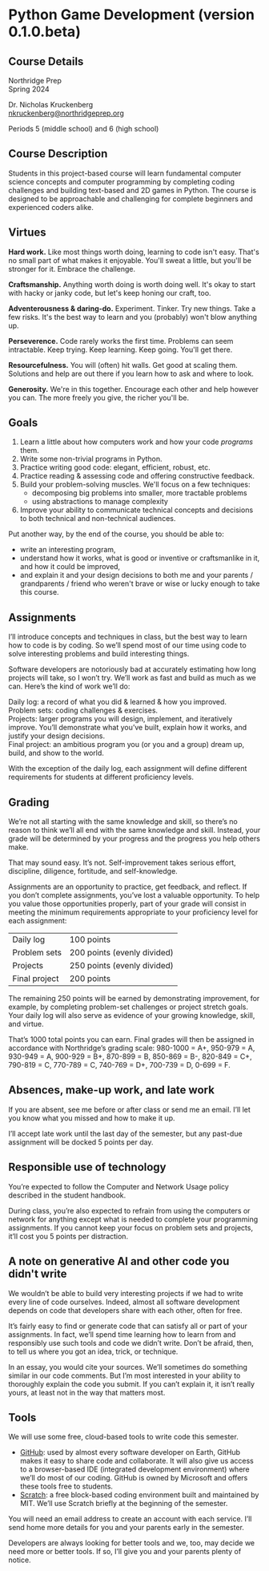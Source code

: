 # Python Game Development (version 0.1.0.beta)

## Course Details

Northridge Prep  
Spring 2024

Dr. Nicholas Kruckenberg  
[nkruckenberg@northridgeprep.org](mailto:nkruckenberg@northridgeprep.org)

Periods 5 (middle school) and 6 (high school)

## Course Description

Students in this project-based course will learn fundamental computer science concepts and computer programming by completing coding challenges and building text-based and 2D games in Python. The course is designed to be approachable and challenging for complete beginners and experienced coders alike.

## Virtues

**Hard work.** Like most things worth doing, learning to code isn't easy. That's no small part of what makes it enjoyable. You'll sweat a little, but you'll be stronger for it. Embrace the challenge.

**Craftsmanship.** Anything worth doing is worth doing well. It's okay to start with hacky or janky code, but let's keep honing our craft, too.

**Adventerousness & daring-do.** Experiment. Tinker. Try new things. Take a few risks. It's the best way to learn and you (probably) won't blow anything up.

**Perseverence.** Code rarely works the first time. Problems can seem intractable. Keep trying. Keep learning. Keep going. You'll get there.

**Resourcefulness.** You will (often) hit walls. Get good at scaling them. Solutions and help are out there if you learn how to ask and where to look.

**Generosity.** We're in this together. Encourage each other and help however you can. The more freely you give, the richer you'll be.

## Goals

1. Learn a little about how computers work and how your code _programs_ them.
2. Write some non-trivial programs in Python.
3. Practice writing good code: elegant, efficient, robust, etc.
4. Practice reading & assessing code and offering constructive feedback.
5. Build your problem-solving muscles. We'll focus on a few techniques:
   - decomposing big problems into smaller, more tractable problems
   - using abstractions to manage complexity
6. Improve your ability to communicate technical concepts and decisions to both technical and non-technical audiences.

Put another way, by the end of the course, you should be able to:

- write an interesting program,
- understand how it works, what is good or inventive or craftsmanlike in it, and how it could be improved,
- and explain it and your design decisions to both me and your parents / grandparents / friend who weren't brave or wise or lucky enough to take this course.

## Assignments

I’ll introduce concepts and techniques in class, but the best way to learn how to code is by coding. So we’ll spend most of our time using code to solve interesting problems and build interesting things.

Software developers are notoriously bad at accurately estimating how long projects will take, so I won’t try. We’ll work as fast and build as much as we can. Here’s the kind of work we’ll do:

Daily log: a record of what you did & learned & how you improved.  
Problem sets: coding challenges & exercises.  
Projects: larger programs you will design, implement, and iteratively improve. You’ll demonstrate what you’ve built, explain how it works, and justify your design decisions.  
Final project: an ambitious program you (or you and a group) dream up, build, and show to the world.

With the exception of the daily log, each assignment will define different requirements for students at different proficiency levels.

## Grading

We’re not all starting with the same knowledge and skill, so there’s no reason to think we’ll all end with the same knowledge and skill. Instead, your grade will be determined by your progress and the progress you help others make.

That may sound easy. It’s not. Self-improvement takes serious effort, discipline, diligence, fortitude, and self-knowledge.

Assignments are an opportunity to practice, get feedback, and reflect. If you don’t complete assignments, you’ve lost a valuable opportunity. To help you value those opportunities properly, part of your grade will consist in meeting the minimum requirements appropriate to your proficiency level for each assignment:

|               |                             |
| ------------- | --------------------------- |
| Daily log     | 100 points                  |
| Problem sets  | 200 points (evenly divided) |
| Projects      | 250 points (evenly divided) |
| Final project | 200 points                  |

The remaining 250 points will be earned by demonstrating improvement, for example, by completing problem-set challenges or project stretch goals. Your daily log will also serve as evidence of your growing knowledge, skill, and virtue.

That’s 1000 total points you can earn. Final grades will then be assigned in accordance with Northridge’s grading scale: 980-1000 = A+, 950-979 = A, 930-949 = A, 900-929 = B+, 870-899 = B, 850-869 = B-, 820-849 = C+, 790-819 = C, 770-789 = C, 740-769 = D+, 700-739 = D, 0-699 = F.

## Absences, make-up work, and late work

If you are absent, see me before or after class or send me an email. I’ll let you know what you missed and how to make it up.

I’ll accept late work until the last day of the semester, but any past-due assignment will be docked 5 points per day.

## Responsible use of technology

You’re expected to follow the Computer and Network Usage policy described in the student handbook.

During class, you’re also expected to refrain from using the computers or network for anything except what is needed to complete your programming assignments. If you cannot keep your focus on problem sets and projects, it’ll cost you 5 points per distraction.

## A note on generative AI and other code you didn't write

We wouldn’t be able to build very interesting projects if we had to write every line of code ourselves. Indeed, almost all software development depends on code that developers share with each other, often for free.

It’s fairly easy to find or generate code that can satisfy all or part of your assignments. In fact, we’ll spend time learning how to learn from and responsibly use such tools and code we didn’t write. Don’t be afraid, then, to tell us where you got an idea, trick, or technique.

In an essay, you would cite your sources. We’ll sometimes do something similar in our code comments. But I’m most interested in your ability to thoroughly explain the code you submit. If you can’t explain it, it isn’t really yours, at least not in the way that matters most.

## Tools

We will use some free, cloud-based tools to write code this semester.

- [GitHub](https://github.com): used by almost every software developer on Earth, GitHub makes it easy to share code and collaborate. It will also give us access to a browser-based IDE (integrated development environment) where we’ll do most of our coding. GitHub is owned by Microsoft and offers these tools free to students.
- [Scratch](https://scratch.mit.edu/): a free block-based coding environment built and maintained by MIT. We’ll use Scratch briefly at the beginning of the semester.

You will need an email address to create an account with each service. I’ll send home more details for you and your parents early in the semester.

Developers are always looking for better tools and we, too, may decide we need more or better tools. If so, I’ll give you and your parents plenty of notice.
